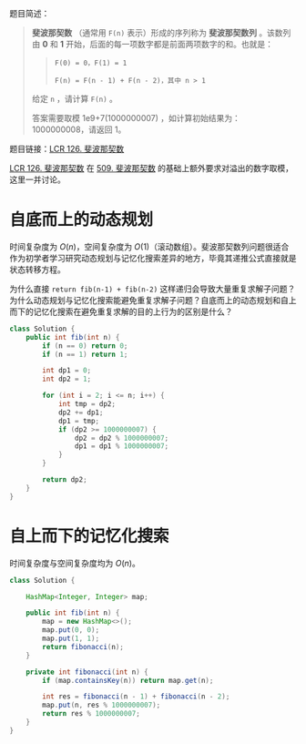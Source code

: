 题目简述：

> **斐波那契数** （通常用 `F(n)` 表示）形成的序列称为 **斐波那契数列** 。该数列由 **0** 和 **1** 开始，后面的每一项数字都是前面两项数字的和。也就是：
>
> > `F(0) = 0，F(1) = 1`
> >
> > `F(n) = F(n - 1) + F(n - 2)，其中 n > 1`
>
> 给定 `n` ，请计算 `F(n)` 。
>
> 答案需要取模 1e9+7(1000000007) ，如计算初始结果为：1000000008，请返回 1。

题目链接：[LCR 126. 斐波那契数](https://leetcode.cn/problems/fei-bo-na-qi-shu-lie-lcof/)

[LCR 126. 斐波那契数](https://leetcode.cn/problems/fei-bo-na-qi-shu-lie-lcof/) 在 [509. 斐波那契数](https://leetcode.cn/problems/fibonacci-number/) 的基础上额外要求对溢出的数字取模，这里一并讨论。

# 自底而上的动态规划

时间复杂度为 $O(n)$，空间复杂度为 $O(1)$（滚动数组）。斐波那契数列问题很适合作为初学者学习研究动态规划与记忆化搜索差异的地方，毕竟其递推公式直接就是状态转移方程。

为什么直接 `return fib(n-1) + fib(n-2)` 这样递归会导致大量重复求解子问题？为什么动态规划与记忆化搜索能避免重复求解子问题？自底而上的动态规划和自上而下的记忆化搜索在避免重复求解的目的上行为的区别是什么？

```java
class Solution {
    public int fib(int n) {
        if (n == 0) return 0;
        if (n == 1) return 1;

        int dp1 = 0;
        int dp2 = 1;

        for (int i = 2; i <= n; i++) {
            int tmp = dp2;
            dp2 += dp1;
            dp1 = tmp;
            if (dp2 >= 1000000007) {
                dp2 = dp2 % 1000000007;
                dp1 = dp1 % 1000000007;
            }
        }

        return dp2;
    }
}
```

# 自上而下的记忆化搜索

时间复杂度与空间复杂度均为 $O(n)$。

```java
class Solution {

    HashMap<Integer, Integer> map;

    public int fib(int n) {
        map = new HashMap<>();
        map.put(0, 0);
        map.put(1, 1);
        return fibonacci(n);
    }

    private int fibonacci(int n) {
        if (map.containsKey(n)) return map.get(n);

        int res = fibonacci(n - 1) + fibonacci(n - 2);
        map.put(n, res % 1000000007);
        return res % 1000000007;
    }
}
```

